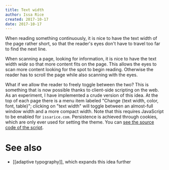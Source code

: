 ```yaml
---
title: Text width
author: Issa Rice
created: 2017-10-17
date: 2017-10-17
---
```


When reading something continuously, it is nice to have the text width of the
page rather short, so that the reader's eyes don't have to travel too far to
find the next line.

When scanning a page, looking for information, it is nice to have the text
width *wide* so that more content fits on the page. This allows the eyes to
scan more content looking for the spot to begin reading. Otherwise the reader
has to scroll the page while also scanning with the eyes.

What if we allow the reader to freely toggle between the two? This is something
that is now possible thanks to client-side scripting on the web. As an
experiment, I have implemented a crude version of this idea. At the top of each
page there is a menu item labeled "Change {text width, color, font, table}";
clicking on "text width" will toggle between an almost-full window width and a
more compact width. Note that this requires JavaScript to be enabled for
`issarice.com`. Persistence is achieved through cookies, which are only ever
used for setting the theme. You can [see the source code of the script](https://github.com/riceissa/issarice.com/blob/master/static/change-theme.js).

# See also

- [[adaptive typography]], which expands this idea further